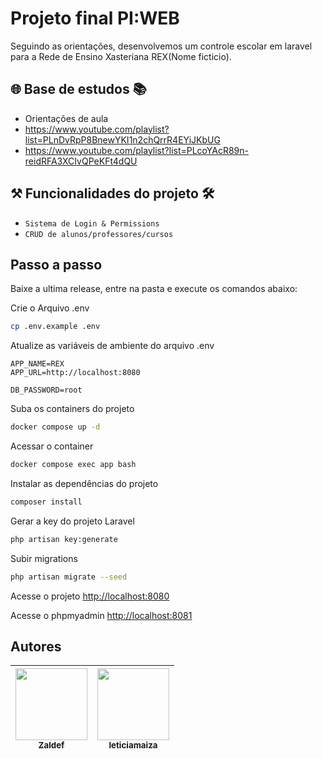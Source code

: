 # Projeto final PI:WEB

Seguindo as orientações, desenvolvemos um controle escolar em laravel para a Rede de Ensino Xasteriana REX(Nome ficticio).

## 🌐 Base de estudos 📚

- Orientações de aula
- https://www.youtube.com/playlist?list=PLnDvRpP8BnewYKI1n2chQrrR4EYiJKbUG
- https://www.youtube.com/playlist?list=PLcoYAcR89n-reidRFA3XCIvQPeKFt4dQU

## ⚒ Funcionalidades do projeto 🛠

- `Sistema de Login & Permissions`
- `CRUD de alunos/professores/cursos`

## Passo a passo ##

Baixe a ultima release, entre na pasta e execute os comandos abaixo:

Crie o Arquivo .env

```sh
cp .env.example .env
```

Atualize as variáveis de ambiente do arquivo .env

```dosini
APP_NAME=REX
APP_URL=http://localhost:8080

DB_PASSWORD=root
```

Suba os containers do projeto

```sh
docker compose up -d
```

Acessar o container

```sh
docker compose exec app bash
```

Instalar as dependências do projeto

```sh
composer install
```

Gerar a key do projeto Laravel

```sh
php artisan key:generate
```

Subir migrations

```sh
php artisan migrate --seed
```

Acesse o projeto
[http://localhost:8080](http://localhost:8080)

Acesse o phpmyadmin
[http://localhost:8081](http://localhost:8081)

## Autores
| [<img src="https://avatars.githubusercontent.com/u/78030935?v=4" width=115><br><sub>Zaldef</sub>](https://github.com/Zaldef) |  [<img src="https://avatars.githubusercontent.com/u/111884977?v=4" width=115><br><sub>leticiamaiza</sub>](https://github.com/leticiamaiza) | 
| :---: | :---: |
